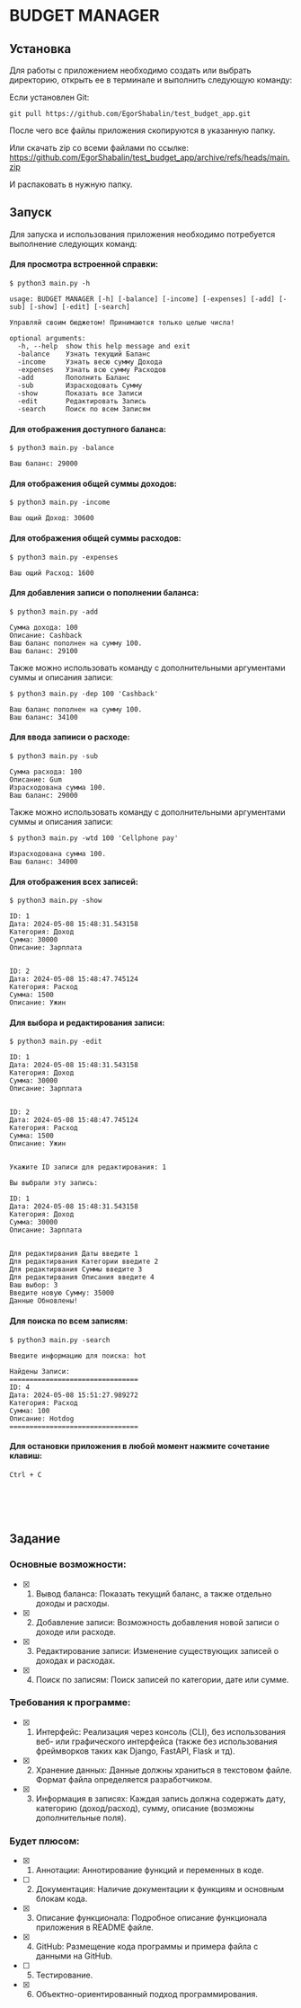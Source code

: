 # BUDGET MANAGER

## Установка
Для работы с приложением необходимо создать или выбрать директорию, открыть ее в терминале и выполнить следующую команду:

Если установлен Git:

```
git pull https://github.com/EgorShabalin/test_budget_app.git
```

После чего все файлы приложения скопируются в указанную папку.

Или скачать zip со всеми файлами по ссылке:
<https://github.com/EgorShabalin/test_budget_app/archive/refs/heads/main.zip>

И распаковать в нужную папку.



## Запуск
Для запуска и использования приложения необходимо потребуется выполнение следующих команд:

#### Для просмотра встроенной справки:

```
$ python3 main.py -h

usage: BUDGET MANAGER [-h] [-balance] [-income] [-expenses] [-add] [-sub] [-show] [-edit] [-search]

Управляй своим бюджетом! Принимаются только целые числа!

optional arguments:
  -h, --help  show this help message and exit
  -balance    Узнать текущий Баланс
  -income     Узнать весю сумму Дохода
  -expenses   Узнать всю сумму Расходов
  -add        Пополнить Баланс
  -sub        Израсходовать Сумму
  -show       Показать все Записи
  -edit       Редактировать Запись
  -search     Поиск по всем Записям
```

#### Для отображения доступного баланса:

```
$ python3 main.py -balance

Ваш баланс: 29000
```

#### Для отображения общей суммы доходов:

```
$ python3 main.py -income

Ваш ощий Доход: 30600
```

#### Для отображения общей суммы расходов:

```
$ python3 main.py -expenses

Ваш ощий Расход: 1600
```

#### Для добавления записи о пополнении баланса:

```
$ python3 main.py -add

Сумма дохода: 100
Описание: Cashback
Ваш баланс пополнен на сумму 100.
Ваш баланс: 29100
```

Также можно использовать команду с дополнительными аргументами суммы и описания записи:

```
$ python3 main.py -dep 100 'Cashback'

Ваш баланс пополнен на сумму 100.
Ваш баланс: 34100
```

#### Для ввода запииси о расходе:

```
$ python3 main.py -sub

Сумма расхода: 100
Описание: Gum    
Израсходована сумма 100.
Ваш баланс: 29000
```

Также можно использовать команду с дополнительными аргументами суммы и описания записи:

```
$ python3 main.py -wtd 100 'Cellphone pay'

Израсходована сумма 100.
Ваш баланс: 34000
```

#### Для отображения всех записей:

```
$ python3 main.py -show

ID: 1
Дата: 2024-05-08 15:48:31.543158
Категория: Доход
Сумма: 30000
Описание: Зарплата            


ID: 2
Дата: 2024-05-08 15:48:47.745124
Категория: Расход
Сумма: 1500
Описание: Ужин
```

#### Для выбора и редактирования записи:

```
$ python3 main.py -edit

ID: 1
Дата: 2024-05-08 15:48:31.543158
Категория: Доход
Сумма: 30000
Описание: Зарплата            


ID: 2
Дата: 2024-05-08 15:48:47.745124
Категория: Расход
Сумма: 1500
Описание: Ужин


Укажите ID записи для редактирования: 1

Вы выбрали эту запись:

ID: 1
Дата: 2024-05-08 15:48:31.543158
Категория: Доход
Сумма: 30000
Описание: Зарплата            


Для редактирвания Даты введите 1
Для редактирвания Категории введите 2
Для редактирвания Суммы введите 3
Для редактирвания Описания введите 4
Ваш выбор: 3
Введите новую Сумму: 35000
Данные Обновлены!
```

#### Для поиска по всем записям:

```
$ python3 main.py -search

Введите информацию для поиска: hot 

Найдены Записи:
================================
ID: 4
Дата: 2024-05-08 15:51:27.989272
Категория: Расход
Сумма: 100
Описание: Hotdog            
================================
```
#### Для остановки приложения в любой момент нажмите сочетание клавиш:

```
Ctrl + C
```
<br>
<br>
<br>


## Задание

### Основные возможности:
- [x] 1. Вывод баланса: Показать текущий баланс, а также отдельно доходы и расходы.
- [x] 2. Добавление записи: Возможность добавления новой записи о доходе или расходе.
- [x] 3. Редактирование записи: Изменение существующих записей о доходах и расходах.
- [x] 4. Поиск по записям: Поиск записей по категории, дате или сумме.

### Требования к программе:
- [x] 1. Интерфейс: Реализация через консоль (CLI), без использования веб- или графического интерфейса (также без использования фреймворков таких как Django, FastAPI, Flask  и тд).
- [x] 2. Хранение данных: Данные должны храниться в текстовом файле. Формат файла определяется разработчиком.
- [x] 3. Информация в записях: Каждая запись должна содержать дату, категорию (доход/расход), сумму, описание (возможны дополнительные поля).

### Будет плюсом:
- [x] 1. Аннотации: Аннотирование функций и переменных в коде.
- [ ] 2. Документация: Наличие документации к функциям и основным блокам кода.
- [x] 3. Описание функционала: Подробное описание функционала приложения в README файле.
- [x] 4. GitHub: Размещение кода программы и примера файла с данными на GitHub.
- [ ] 5. Тестирование.
- [x] 6. Объектно-ориентированный подход программирования.
